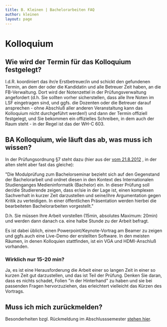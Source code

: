 ```yaml
---
title: B. Kleinen | Bachelorarbeiten FAQ
author: kleinen
layout: page
---
```


# Kolloquium

## Wie wird der Termin f&uuml;r das Kolloquium festgelegt?

I.d.R. koordiniert das ihr/e Erstbetreuer/in und schickt den gefundenen Termin, an dem der oder die Kandidatin und alle Betreuer Zeit haben, an die FB-Verwaltung. Dort wird der Notenzettel in der Prüfungsverwaltung angefordert (d.h. Sie sollten vorher sicherstellen, dass alle Ihre Noten im LSF eingetragen sind, und ggfs. die Dozenten oder die Betreuer darauf ansprechen - ohne Abschluß aller anderen Veranstaltung kann das Kolloquium nicht durchgeführt werden!) und dann der Termin offiziell festgelegt, und Sie bekommen ein offizielles Schreiben, in dem auch der Raum steht - in der Regel ist das der WH-C 603.

## BA Kolloquium, wie l&auml;uft das ab, was muss ich wissen?

In der Prüfungsordnung §7 steht dazu (hier aus der [vom 21.8.2012](http://imi-bachelor.htw-berlin.de/fileadmin/HTW/Alle/Amtliche_Mitteilungsblaetter/2012/28_12.pdf) , in der alten steht aber fast das gleiche):

"Die Modulprüfung zum Bachelorseminar bezieht sich auf den Gegenstand der Bachelorarbeit und ordnet diesen in den Kontext des Internationalen Studienganges Medieninformatik
(Bachelor) ein. In dieser Prüfung soll der/die Studierende zeigen, dass er/sie in der Lage ist,
einen komplexen Sachverhalt in kurzer Zeit darzustellen und seine/ihre Argumentation gegen
Kritik zu verteidigen. In einer öffentlichen Präsentation werden hierbei die bearbeiteten Bachelorarbeiten vorgestellt."

D.h. Sie müssen Ihre Arbeit vorstellen (15min, absolutes Maximum: 20min) und werden dann danach ca. eine halbe Stunde zu der Arbeit befragt.

Es ist dabei üblich, einen Powerpoint/Keynote-Vortrag am Beamer zu zeigen und ggfs.auch eine Live-Demo der erstellten Software. In den meisten Räumen, in denen Kolloquien stattfinden, ist ein VGA und HDMI-Anschluß vorhanden.

### Wirklich nur 15-20 min?

Ja, es ist eine Herausforderung die Arbeit einer so langen Zeit in einer so kurzen Zeit gut darzustellen, und das ist Teil der Prüfung. Denken Sie daran, dass es nichts schadet, Folien "in der Hinterhand" zu haben und sie bei passenden Fragen hervorzuziehen, das erleichtert vielleicht das Kürzen des Vortrags.

## Muss ich mich zurückmelden?

Besonderheiten bzgl. Rückmeldung im Abschlusssemester [stehen hier](http://www.htw-berlin.de/studieren/immatrikuliert-bleiben/rueckmeldung/besondere-faelle/#c17448).
